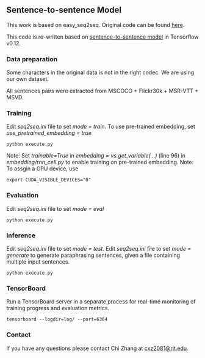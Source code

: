 ## Sentence-to-sentence Model

This work is based on easy_seq2seq. Original code can be found [here](https://github.com/suriyadeepan/easy_seq2seq).

This code is re-written based on [sentence-to-sentence model](https://github.com/ChiZhangRIT/video2txt/tree/master/sent2sent) in Tensorflow v0.12.

### Data preparation

Some characters in the original data is not in the right codec. We are using our own dataset.

All sentences pairs were extracted from MSCOCO + Flickr30k + MSR-VTT + MSVD.

### Training

Edit *seq2seq.ini* file to set *mode = train*. To use pre-trained embedding, set *use_pretrained_embedding = true*
```
python execute.py
```
Note: Set *trainable=True* in *embedding = vs.get_variable(...)* (line 96) in *embedding/rnn_cell.py* to enable training on pre-trained embedding.
Note: To assgin a GPU device, use
```
export CUDA_VISIBLE_DEVICES="0"
```

### Evaluation

Edit *seq2seq.ini* file to set *mode = eval*
```
python execute.py
```

### Inference

Edit *seq2seq.ini* file to set *mode = test*.
Edit *seq2seq.ini* file to set *mode = generate* to generate paraphrasing sentences, given a file containing multiple input sentences.
```
python execute.py
```

### TensorBoard

Run a TensorBoard server in a separate process for real-time monitoring of training progress and evaluation metrics.
```
tensorboard --logdir=log/ --port=6364
```

### Contact

If you have any questions please contact Chi Zhang at cxz2081@rit.edu.
